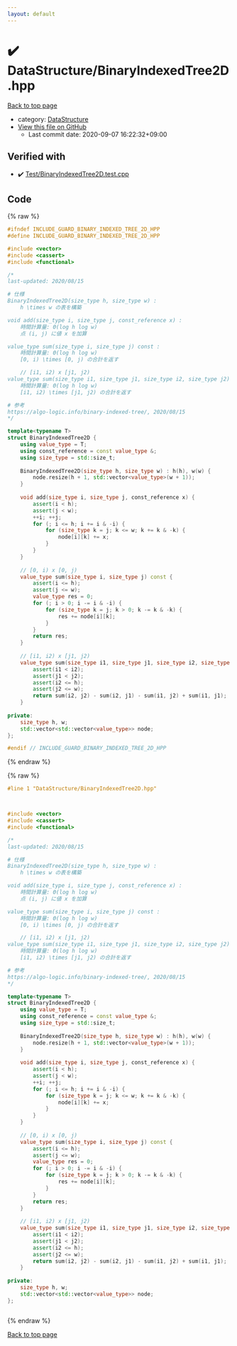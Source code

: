 ```yaml
---
layout: default
---
```


<!-- mathjax config similar to math.stackexchange -->
<script type="text/javascript" async
  src="https://cdnjs.cloudflare.com/ajax/libs/mathjax/2.7.5/MathJax.js?config=TeX-MML-AM_CHTML">
</script>
<script type="text/x-mathjax-config">
  MathJax.Hub.Config({
    TeX: { equationNumbers: { autoNumber: "AMS" }},
    tex2jax: {
      inlineMath: [ ['$','$'] ],
      processEscapes: true
    },
    "HTML-CSS": { matchFontHeight: false },
    displayAlign: "left",
    displayIndent: "2em"
  });
</script>

<script type="text/javascript" src="https://cdnjs.cloudflare.com/ajax/libs/jquery/3.4.1/jquery.min.js"></script>
<script src="https://cdn.jsdelivr.net/npm/jquery-balloon-js@1.1.2/jquery.balloon.min.js" integrity="sha256-ZEYs9VrgAeNuPvs15E39OsyOJaIkXEEt10fzxJ20+2I=" crossorigin="anonymous"></script>
<script type="text/javascript" src="../../assets/js/copy-button.js"></script>
<link rel="stylesheet" href="../../assets/css/copy-button.css" />


# :heavy_check_mark: DataStructure/BinaryIndexedTree2D.hpp

<a href="../../index.html">Back to top page</a>

* category: <a href="../../index.html#5e248f107086635fddcead5bf28943fc">DataStructure</a>
* <a href="{{ site.github.repository_url }}/blob/master/DataStructure/BinaryIndexedTree2D.hpp">View this file on GitHub</a>
    - Last commit date: 2020-09-07 16:22:32+09:00




## Verified with

* :heavy_check_mark: <a href="../../verify/Test/BinaryIndexedTree2D.test.cpp.html">Test/BinaryIndexedTree2D.test.cpp</a>


## Code

<a id="unbundled"></a>
{% raw %}
```cpp
#ifndef INCLUDE_GUARD_BINARY_INDEXED_TREE_2D_HPP
#define INCLUDE_GUARD_BINARY_INDEXED_TREE_2D_HPP

#include <vector>
#include <cassert>
#include <functional>

/*
last-updated: 2020/08/15

# 仕様
BinaryIndexedTree2D(size_type h, size_type w) :
	h \times w の表を構築

void add(size_type i, size_type j, const_reference x) :
	時間計算量: Θ(log h log w)
	点 (i, j) に値 x を加算

value_type sum(size_type i, size_type j) const :
	時間計算量: Θ(log h log w)
	[0, i) \times [0, j) の合計を返す

	// [i1, i2) x [j1, j2)
value_type sum(size_type i1, size_type j1, size_type i2, size_type j2) const :
	時間計算量: Θ(log h log w)
	[i1, i2) \times [j1, j2) の合計を返す

# 参考
https://algo-logic.info/binary-indexed-tree/, 2020/08/15
*/

template<typename T>
struct BinaryIndexedTree2D {
	using value_type = T;
	using const_reference = const value_type &;
	using size_type = std::size_t;
	
	BinaryIndexedTree2D(size_type h, size_type w) : h(h), w(w) {
		node.resize(h + 1, std::vector<value_type>(w + 1));
	}
	
	void add(size_type i, size_type j, const_reference x) {
		assert(i < h);
		assert(j < w);
		++i; ++j;
		for (; i <= h; i += i & -i) {
			for (size_type k = j; k <= w; k += k & -k) {
				node[i][k] += x;
			}
		}
	}
	
	// [0, i) x [0, j)
	value_type sum(size_type i, size_type j) const {
		assert(i <= h);
		assert(j <= w);
		value_type res = 0;
		for (; i > 0; i -= i & -i) {
			for (size_type k = j; k > 0; k -= k & -k) {
				res += node[i][k];
			}
		}
		return res;
	}
	
	// [i1, i2) x [j1, j2)
	value_type sum(size_type i1, size_type j1, size_type i2, size_type j2) const {
		assert(i1 < i2);
		assert(j1 < j2);
		assert(i2 <= h);
		assert(j2 <= w);
		return sum(i2, j2) - sum(i2, j1) - sum(i1, j2) + sum(i1, j1);
	}
	
private:
	size_type h, w;
	std::vector<std::vector<value_type>> node;
};

#endif // INCLUDE_GUARD_BINARY_INDEXED_TREE_2D_HPP
```
{% endraw %}

<a id="bundled"></a>
{% raw %}
```cpp
#line 1 "DataStructure/BinaryIndexedTree2D.hpp"



#include <vector>
#include <cassert>
#include <functional>

/*
last-updated: 2020/08/15

# 仕様
BinaryIndexedTree2D(size_type h, size_type w) :
	h \times w の表を構築

void add(size_type i, size_type j, const_reference x) :
	時間計算量: Θ(log h log w)
	点 (i, j) に値 x を加算

value_type sum(size_type i, size_type j) const :
	時間計算量: Θ(log h log w)
	[0, i) \times [0, j) の合計を返す

	// [i1, i2) x [j1, j2)
value_type sum(size_type i1, size_type j1, size_type i2, size_type j2) const :
	時間計算量: Θ(log h log w)
	[i1, i2) \times [j1, j2) の合計を返す

# 参考
https://algo-logic.info/binary-indexed-tree/, 2020/08/15
*/

template<typename T>
struct BinaryIndexedTree2D {
	using value_type = T;
	using const_reference = const value_type &;
	using size_type = std::size_t;
	
	BinaryIndexedTree2D(size_type h, size_type w) : h(h), w(w) {
		node.resize(h + 1, std::vector<value_type>(w + 1));
	}
	
	void add(size_type i, size_type j, const_reference x) {
		assert(i < h);
		assert(j < w);
		++i; ++j;
		for (; i <= h; i += i & -i) {
			for (size_type k = j; k <= w; k += k & -k) {
				node[i][k] += x;
			}
		}
	}
	
	// [0, i) x [0, j)
	value_type sum(size_type i, size_type j) const {
		assert(i <= h);
		assert(j <= w);
		value_type res = 0;
		for (; i > 0; i -= i & -i) {
			for (size_type k = j; k > 0; k -= k & -k) {
				res += node[i][k];
			}
		}
		return res;
	}
	
	// [i1, i2) x [j1, j2)
	value_type sum(size_type i1, size_type j1, size_type i2, size_type j2) const {
		assert(i1 < i2);
		assert(j1 < j2);
		assert(i2 <= h);
		assert(j2 <= w);
		return sum(i2, j2) - sum(i2, j1) - sum(i1, j2) + sum(i1, j1);
	}
	
private:
	size_type h, w;
	std::vector<std::vector<value_type>> node;
};



```
{% endraw %}

<a href="../../index.html">Back to top page</a>

